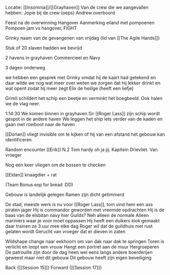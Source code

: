 Locatie: [[Insomnia]]/[[Grayhaven]]
Van de crew die we aangevallen hebben:
Jopie bij de crew (oeps)
Andrew overboord

Feest na de overwinning
Hangover
Aanmerking eiland met pompoenen
Pompoen jam vs hangover, FIGHT

Grinky naam van de gevangenen van vrijdag (lid van [[The Agile Hands]])

Stuk of 20 slaven hadden we bevrijd


2 havens in grayhaven
Commercieel en Navy

3 dagen onderweg 

we hebben een gesprek met Grinky omdat hij de kaart had getekend en daar wilde we nog wat meer over weten
we zorgen dat hij lekker drinkt en wat opent zodat hij meer zegt
Elix de heilige (heeft een liefje)

Grimli schildert het schip een beetje en verminkt het boegbeeld. Ook halen we de vlag neer.

1:14:30
We komen binnen in grayhaven
Sir [[Roger Lass]] zijn schip wordt gespot in de andere haven
We leggen het ship iets verder van de kaden en gaan met roeiboot naar de haven


[[Dorian]] vliegt invisible om te kijken of hij van een afstand het gebouw kan identificeren 

Random encounter [[Erik]] N.2
Tom hardy oh ja jij. Kapitein Drievliet. Van vroeger

Nog een keer vliegen om de bossen te checken

[[Eldan]] knaagdier = rat

(Team Bonus exp for bread :DD)

Gebouw is landelijk gelegen
Ramen zijn dicht getimmerd

De stad, meeste werk is nu voor [[Roger Lass]], tom vind hem een ass
piraten jager
Hij is commandor geworden met vreemde opdrachten
Hij is de baas van de elsbitan navy hier
Guilds? Neh alleen de normale
Alleen mariniers waar je voor moet oppassen
Hij heeft een duikers klok gemaakt daar trainen ze 3 uur mee elke dag
Roger wil dat de guildhuis met rust gelaten wordt
Gerucht van vroeger dat er dieven in zaten

Wildshape change naar eekhoorn om van dak naar dak te springen 
Toren is verlicht en loopt een vrouw
Hangt een portret aan de muur
Hergroeperen 
De patrouille zijn door de dag heen wel eens langs andere boerderijen geweest maar niet dit gebouw
Dit gebouw heeft zijn eigen beveiliging


Back {[[Session 15]]}
Forward {[[Session 17]]}